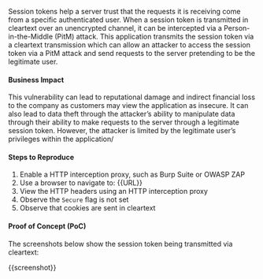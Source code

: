 Session tokens help a server trust that the requests it is receiving come from a specific authenticated user. When a session token is transmitted in cleartext over an unencrypted channel, it can be intercepted via a Person-in-the-Middle (PitM) attack. This application transmits the session token via a cleartext transmission which can allow an attacker to access the session token via a PitM attack and send requests to the server pretending to be the legitimate user.

#### Business Impact

This vulnerability can lead to reputational damage and indirect financial loss to the company as customers may view the application as insecure. It can also lead to data theft through the attacker’s ability to manipulate data through their ability to make requests to the server through a legitimate session token. However, the attacker is limited by the legitimate user’s privileges within the application/

#### Steps to Reproduce

1. Enable a HTTP interception proxy, such as Burp Suite or OWASP ZAP
1. Use a browser to navigate to: {{URL}}
1. View the HTTP headers using an HTTP interception proxy
1. Observe the `Secure` flag is not set
1. Observe that cookies are sent in cleartext

#### Proof of Concept (PoC)

The screenshots below show the session token being transmitted via cleartext:

{{screenshot}}
